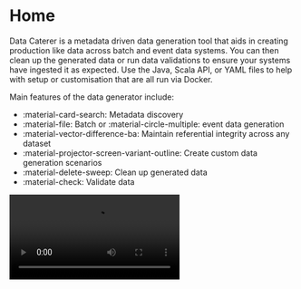 # Home

Data Caterer is a metadata driven data generation tool that aids in creating production like data across batch and event
data systems. You can then clean up the generated data or run data validations to ensure your systems have ingested it
as expected. Use the Java, Scala API, or YAML files to help with setup or customisation that are all run via Docker.

Main features of the data generator include:

- :material-card-search: Metadata discovery
- :material-file: Batch or :material-circle-multiple: event data generation
- :material-vector-difference-ba: Maintain referential integrity across any dataset
- :material-projector-screen-variant-outline: Create custom data generation scenarios
- :material-delete-sweep: Clean up generated data
- :material-check: Validate data

<video src="https://github.com/pflooky/data-caterer-docs/assets/26299147/d853241b-7c7e-4943-aefe-4002b848edf5" controls="controls" style="max-width: 730px;">
</video>

